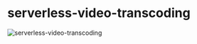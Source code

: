# serverless-video-transcoding
![serverless-video-transcoding](https://github.com/ArvidEllan/serverless-video-transcoding/assets/99280261/f9f18160-f214-4832-b4be-1f6c7be8d5fa)
